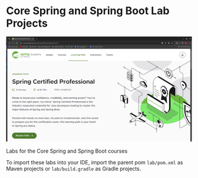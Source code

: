 # Core Spring and Spring Boot Lab Projects
![alt text](https://github.com/tientu2003/spring-boot-course/blob/main/Learning-path.png?raw=true)


Labs for the Core Spring and Spring Boot courses

To import these labs into your IDE, import the parent pom `lab/pom.xml` as Maven projects or `lab/build.gradle` as Gradle projects.
